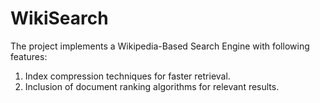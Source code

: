 # WikiSearch
The project implements a Wikipedia-Based Search Engine with following features:
1. Index compression techniques for faster retrieval.
2. Inclusion of document ranking algorithms for relevant results.
